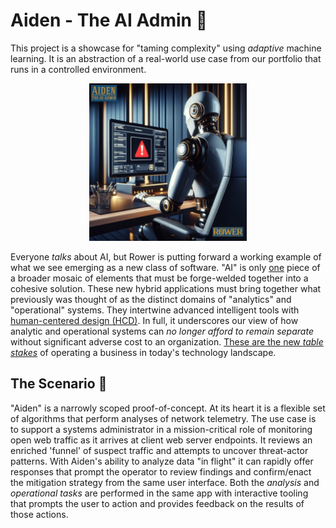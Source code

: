 # Aiden - The AI Admin 🤖
This project is a showcase for "taming complexity" using *adaptive* machine learning. It is an abstraction of a real-world use case from our portfolio that runs in a controlled environment. 

<p align="center">
    <img src='img/Aiden_logo.jpg' width=50%>
</p>

Everyone *talks* about AI, but Rower is putting forward a working example of what we see emerging as a new class of software. "AI" is only <u>one</u> piece of a broader mosaic of elements that must be forge-welded together into a cohesive solution. These new hybrid applications must bring together what previously was thought of as the distinct domains of "analytics" and "operational" systems. They intertwine advanced intelligent tools with [human-centered design (HCD)](https://en.wikipedia.org/wiki/Human-centered_design). In full, it underscores our view of how analytic and operational systems can *no longer afford to remain separate* without significant adverse cost to an organization. <u>These are the new <i>table stakes</i></u> of operating a business in today's technology landscape. 

## The Scenario 📰
"Aiden" is a narrowly scoped proof-of-concept. At its heart it is a flexible set of algorithms that perform analyses of network telemetry. The use case is to support a systems administrator in a mission-critical role of monitoring open web traffic as it arrives at client web server endpoints. It reviews an enriched 'funnel' of suspect traffic and attempts to uncover threat-actor patterns. With Aiden's ability to analyze data "in flight" it can rapidly offer responses that prompt the operator to review findings and confirm/enact the mitigation strategy from the same user interface. Both the *analysis* and *operational tasks* are performed in the same app with interactive tooling that prompts the user to action and provides feedback on the results of those actions.  
